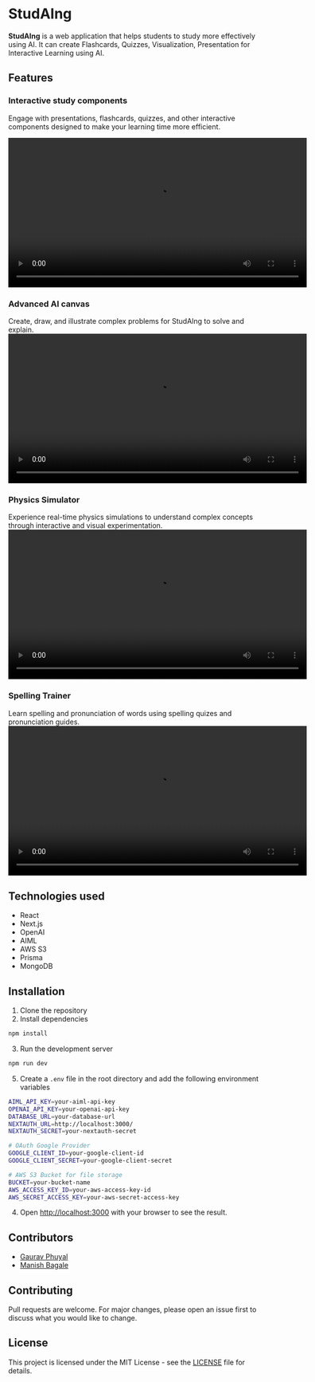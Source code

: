 # StudAIng

**StudAIng** is a web application that helps students to study more effectively using AI. It can create Flashcards, Quizzes, Visualization, Presentation for Interactive Learning using AI.


## Features
### Interactive study components

Engage with presentations, flashcards, quizzes, and other interactive components designed to make your learning time more efficient.

<video width="600" controls>
  <source src="/public/videos/basic-features.mp4" type="video/mp4">
  Your browser does not support the video tag.
</video>

### Advanced AI canvas
Create, draw, and illustrate complex problems for StudAIng to solve and explain.
<video width="600" controls>
  <source src="/public/videos/draw-feature.mp4" type="video/mp4">
  Your browser does not support the video tag.
</video>

### Physics Simulator
Experience real-time physics simulations to understand complex concepts through interactive and visual experimentation.
<video width="600" controls>
  <source src="/public/videos/physics-feature.mp4" type="video/mp4">
  Your browser does not support the video tag.
</video>

### Spelling Trainer
Learn spelling and pronunciation of words using spelling quizes and pronunciation guides.
<video width="600" controls>
  <source src="/public/videos/spelling-feature.mp4" type="video/mp4">
  Your browser does not support the video tag.
</video>


## Technologies used
- React
- Next.js
- OpenAI
- AIML
- AWS S3
- Prisma
- MongoDB

## Installation
1. Clone the repository
2. Install dependencies
```bash
npm install
```
3. Run the development server
```bash
npm run dev
```
5. Create a `.env` file in the root directory and add the following environment variables
```bash
AIML_API_KEY=your-aiml-api-key
OPENAI_API_KEY=your-openai-api-key
DATABASE_URL=your-database-url
NEXTAUTH_URL=http://localhost:3000/
NEXTAUTH_SECRET=your-nextauth-secret

# OAuth Google Provider
GOOGLE_CLIENT_ID=your-google-client-id
GOOGLE_CLIENT_SECRET=your-google-client-secret

# AWS S3 Bucket for file storage
BUCKET=your-bucket-name
AWS_ACCESS_KEY_ID=your-aws-access-key-id
AWS_SECRET_ACCESS_KEY=your-aws-secret-access-key
```
4. Open [http://localhost:3000](http://localhost:3000) with your browser to see the result.

## Contributors
- [Gaurav Phuyal](https://github.com/phuyalgaurav)
- [Manish Bagale](https://github.com/munannoo)


## Contributing
Pull requests are welcome. For major changes, please open an issue first to discuss what you would like to change.

## License
This project is licensed under the MIT License - see the [LICENSE](LICENSE) file for details.
```